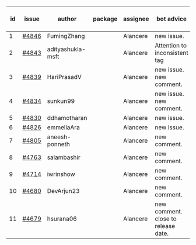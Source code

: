 | id | issue | author | package | assignee | bot advice | created date of issue | target release date | date from target |
| ------ | ------ | ------ | ------ | ------ | ------ | ------ | ------ | :-----: |
| 1 | [#4846](https://github.com/Azure/sdk-release-request/issues/4846) | FumingZhang |  | Alancere | new issue. | 12-21 | 01-26 |  |
| 2 | [#4843](https://github.com/Azure/sdk-release-request/issues/4843) | adityashukla-msft |  | Alancere | Attention to inconsistent tag | 12-20 | 01-26 |  |
| 3 | [#4839](https://github.com/Azure/sdk-release-request/issues/4839) | HariPrasadV |  | Alancere | new issue. new comment. | 12-18 | 01-26 |  |
| 4 | [#4834](https://github.com/Azure/sdk-release-request/issues/4834) | sunkun99 |  | Alancere | new issue. new comment. | 12-15 | 01-26 |  |
| 5 | [#4830](https://github.com/Azure/sdk-release-request/issues/4830) | ddhamotharan |  | Alancere | new issue. | 12-12 | 01-26 |  |
| 6 | [#4826](https://github.com/Azure/sdk-release-request/issues/4826) | emmeliaAra |  | Alancere | new issue. | 12-11 | 01-26 |  |
| 7 | [#4805](https://github.com/Azure/sdk-release-request/issues/4805) | aneesh-ponneth |  | Alancere | new comment. | 11-29 | 02-23 |  |
| 8 | [#4763](https://github.com/Azure/sdk-release-request/issues/4763) | salambashir |  | Alancere | new comment. | 11-13 | 01-26 |  |
| 9 | [#4714](https://github.com/Azure/sdk-release-request/issues/4714) | iwrinshow |  | Alancere | new comment. | 11-06 | 11-24 |  |
| 10 | [#4680](https://github.com/Azure/sdk-release-request/issues/4680) | DevArjun23 |  | Alancere | new comment. | 10-24 | 01-26 |  |
| 11 | [#4679](https://github.com/Azure/sdk-release-request/issues/4679) | hsurana06 |  | Alancere | new comment. close to release date.  | 10-23 | 12-22 | 0 |
